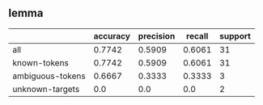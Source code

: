 
## lemma

|                  | accuracy | precision | recall | support |
|------------------|----------|-----------|--------|---------|
| all              | 0.7742   | 0.5909    | 0.6061 | 31      |
| known-tokens     | 0.7742   | 0.5909    | 0.6061 | 31      |
| ambiguous-tokens | 0.6667   | 0.3333    | 0.3333 | 3       |
| unknown-targets  | 0.0      | 0.0       | 0.0    | 2       |

